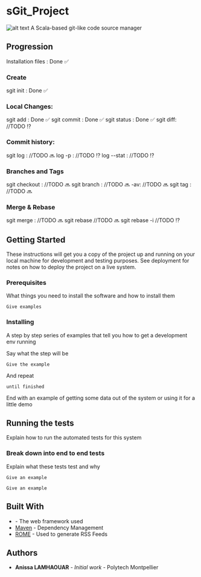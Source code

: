 # sGit_Project

           
![alt text](https://i.ibb.co/4tVTVjy/Capture-d-cran-2019-10-11-05-16-38.png)
 A Scala-based git-like code source manager
 
 ## Progression
 
 Installation files : Done :white_check_mark:
 
 ### Create 
 sgit init : Done :white_check_mark:
 
 ### Local Changes:
 sgit add : Done :white_check_mark: 
 sgit commit : Done :white_check_mark: 
 sgit status :  Done :white_check_mark: 
 sgit diff: //TODO :interrobang: 
 
  ### Commit history:
 sgit log : //TODO  :soon:
      log -p :  //TODO :interrobang:
      log --stat :  //TODO :interrobang:
 
 ### Branches and Tags          
 sgit checkout :  //TODO  :soon:
 sgit branch <branch name>: //TODO  :soon:
             -av: //TODO  :soon:
 sgit tag <branch name>: //TODO  :soon:

### Merge & Rebase
sgit merge <branch>:  //TODO  :soon:
sgit rebase <branch>//TODO  :soon:
sgit rebase -i <commit hash or banch name> //TODO :interrobang:

 
## Getting Started

These instructions will get you a copy of the project up and running on your local machine for development and testing purposes. See deployment for notes on how to deploy the project on a live system.

### Prerequisites

What things you need to install the software and how to install them

```
Give examples
```

### Installing

A step by step series of examples that tell you how to get a development env running

Say what the step will be

```
Give the example
```

And repeat

```
until finished
```

End with an example of getting some data out of the system or using it for a little demo

## Running the tests

Explain how to run the automated tests for this system

### Break down into end to end tests

Explain what these tests test and why

```
Give an example
```

```
Give an example
```

## Built With

* [](http://www.dropwizard.io/1.0.2/docs/) - The web framework used
* [Maven](https://maven.apache.org/) - Dependency Management
* [ROME](https://rometools.github.io/rome/) - Used to generate RSS Feeds


## Authors

* **Anissa LAMHAOUAR** - *Initial work* - Polytech Montpellier




